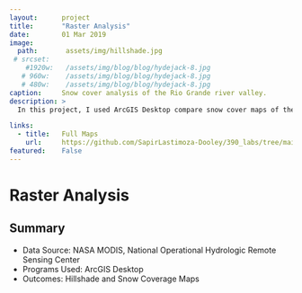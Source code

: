 ```yaml
---
layout:      project
title:       "Raster Analysis"
date:        01 Mar 2019
image:
  path:       assets/img/hillshade.jpg
 # srcset:
    #1920w:   /assets/img/blog/blog/hydejack-8.jpg
   # 960w:    /assets/img/blog/blog/hydejack-8.jpg
   # 480w:    /assets/img/blog/blog/hydejack-8.jpg
caption:     Snow cover analysis of the Rio Grande river valley.
description: >
  In this project, I used ArcGIS Desktop compare snow cover maps of the upper Rio Grande river valley and perform hillshade and coverage analysis.

links:
  - title:   Full Maps
    url:     https://github.com/SapirLastimoza-Dooley/390_labs/tree/main/raster_analysis
featured:    False
---
```

# Raster Analysis

## Summary
* Data Source: NASA MODIS, National Operational Hydrologic Remote Sensing Center
* Programs Used: ArcGIS Desktop
* Outcomes: Hillshade and Snow Coverage Maps